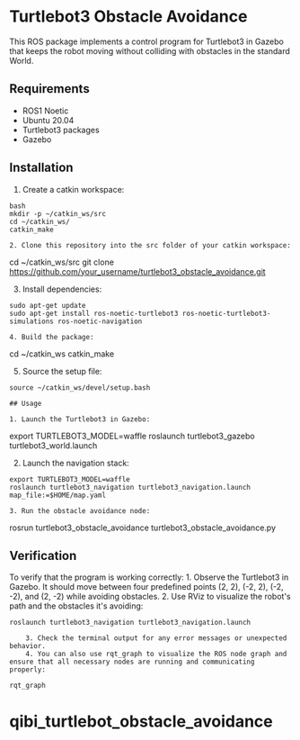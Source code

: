 # Turtlebot3 Obstacle Avoidance

This ROS package implements a control program for Turtlebot3 in Gazebo that keeps the robot moving without colliding with obstacles in the standard World.

## Requirements

- ROS1 Noetic
- Ubuntu 20.04
- Turtlebot3 packages
- Gazebo

## Installation

1. Create a catkin workspace:
```
bash
mkdir -p ~/catkin_ws/src
cd ~/catkin_ws/
catkin_make

2. Clone this repository into the src folder of your catkin workspace:
```
cd ~/catkin_ws/src
git clone https://github.com/your_username/turtlebot3_obstacle_avoidance.git

3. Install dependencies:
```
sudo apt-get update
sudo apt-get install ros-noetic-turtlebot3 ros-noetic-turtlebot3-simulations ros-noetic-navigation

4. Build the package:
```
cd ~/catkin_ws
catkin_make

5. Source the setup file:
```
source ~/catkin_ws/devel/setup.bash

## Usage

1. Launch the Turtlebot3 in Gazebo:
```
export TURTLEBOT3_MODEL=waffle
roslaunch turtlebot3_gazebo turtlebot3_world.launch

2. Launch the navigation stack:
```
export TURTLEBOT3_MODEL=waffle
roslaunch turtlebot3_navigation turtlebot3_navigation.launch map_file:=$HOME/map.yaml

3. Run the obstacle avoidance node:
```
rosrun turtlebot3_obstacle_avoidance turtlebot3_obstacle_avoidance.py

## Verification

To verify that the program is working correctly:
	1. Observe the Turtlebot3 in Gazebo. It should move between four predefined points (2, 2), (-2, 2), (-2, -2), and (2, -2) while avoiding obstacles.
	2. Use RViz to visualize the robot's path and the obstacles it's avoiding:
```
roslaunch turtlebot3_navigation turtlebot3_navigation.launch

	3. Check the terminal output for any error messages or unexpected behavior.
	4. You can also use rqt_graph to visualize the ROS node graph and ensure that all necessary nodes are running and communicating properly:
```
	rqt_graph
	
# qibi_turtlebot_obstacle_avoidance

